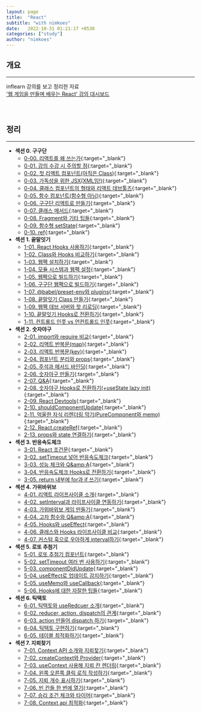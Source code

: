 ```yaml
---
layout: page
title:  "React"
subtitle: "with nimkoes"
date:   2022-10-31 01:21:17 +0530
categories: ["study"]
author: "nimkoes"
---
```


## **개요**
---
inflearn 강의를 보고 정리한 자료  
[<u>'웹 게임을 만들며 배우는 React' 강의 대시보드</u>][link_study]
　  
　  
　  

## **정리**
---

- **섹션 0. 구구단**
  - [0-00. 리액트를 왜 쓰는가](https://inky-bug-9a2.notion.site/0-00-c366caac56b94e8c996ab7fb4ff9300a){:target="_blank"}  
  - [0-01. 강의 수강 시 주의할 점](https://inky-bug-9a2.notion.site/0-01-04a253a07c034e91b31f2cf3a9859fd1){:target="_blank"}  
  - [0-02. 첫 리액트 컴포넌트(아직은 Class)](https://inky-bug-9a2.notion.site/0-02-Class-d64812876c2d432da9284f031a6e1c3c){:target="_blank"}  
  - [0-03. 가독성을 위한 JSX(XML임!)](https://inky-bug-9a2.notion.site/0-03-JSX-XML-0663c4d254ec41dc9289525a763ce852){:target="_blank"}  
  - [0-04. 클래스 컴포넌트의 형태와 리액트 데브툴즈](https://inky-bug-9a2.notion.site/0-04-f36e37b078d54c55890994e77fc0d1db){:target="_blank"}  
  - [0-05. 함수 컴포넌트(함수형 아님)](https://inky-bug-9a2.notion.site/0-05-a448096fba604ed8a056c15172ede187){:target="_blank"}  
  - [0-06. 구구단 리액트로 만들기](https://inky-bug-9a2.notion.site/0-06-b0fb824b5c754847877a61d1ca468cdc){:target="_blank"}  
  - [0-07. 클래스 메서드](https://inky-bug-9a2.notion.site/0-07-34557994586242489b5d76ca97fa8305){:target="_blank"}  
  - [0-08. Fragment와 기타 팁들](https://inky-bug-9a2.notion.site/0-08-Fragment-4cc082d7e9724ce2b57bff4da87d3829){:target="_blank"}  
  - [0-09. 함수형 setState](https://inky-bug-9a2.notion.site/0-09-setState-12874e0b478041d4bd7abeda21eeddcd){:target="_blank"}  
  - [0-10. ref](https://inky-bug-9a2.notion.site/0-10-ref-460f703230be4904bfa32c15bb5d4f2b){:target="_blank"}  
- **섹션 1. 끝말잇기**
  - [1-01. React Hooks 사용하기](https://inky-bug-9a2.notion.site/1-01-React-Hooks-fe79bf4acb104be3b13646d74e4d6ad4){:target="_blank"}  
  - [1-02. Class와 Hooks 비교하기](https://inky-bug-9a2.notion.site/1-02-Class-Hooks-1beca2ebca0848e48622d09a5b617da2){:target="_blank"}  
  - [1-03. 웹팩 설치하기](https://inky-bug-9a2.notion.site/1-03-170ca3d832bd460293e84252e19c420a){:target="_blank"}  
  - [1-04. 모듈 시스템과 웹팩 설정](https://inky-bug-9a2.notion.site/1-04-65b125eab32b48b7bf3f7a798fe507a1){:target="_blank"}  
  - [1-05. 웹팩으로 빌드하기](https://inky-bug-9a2.notion.site/1-05-545d2df003d548caac1af0fe98077374){:target="_blank"}  
  - [1-06. 구구단 웹팩으로 빌드하기](https://inky-bug-9a2.notion.site/1-06-8dd2cf30d0284495afd23c8107d027a0){:target="_blank"}  
  - [1-07. @babel/preset-env와 plugins](https://inky-bug-9a2.notion.site/1-07-babel-preset-env-plugins-6539be6134a044ec89b294d15271ff93){:target="_blank"}  
  - [1-08. 끝말잇기 Class 만들기](https://inky-bug-9a2.notion.site/1-08-Class-838d7efbb34d4e8b90033ded9383b5a6){:target="_blank"}  
  - [1-09. 웹팩 데브 서버와 핫 리로딩](https://inky-bug-9a2.notion.site/1-09-27cb67b746c64823ab109b8dbd47c8c6){:target="_blank"}  
  - [1-10. 끝말잇기 Hooks로 전환하기](https://inky-bug-9a2.notion.site/1-10-Hooks-25b80dfd11ed44928404b037aa4639fa){:target="_blank"}  
  - [1-11. 컨트롤드 인풋 vs 언컨트롤드 인풋](https://inky-bug-9a2.notion.site/1-11-vs-3b14787459c847b78add5089caded268){:target="_blank"}  
- **섹션 2. 숫자야구**
  - [2-01. import와 require 비교](){:target="_blank"}  
  - [2-02. 리액트 반복문(map)](){:target="_blank"}  
  - [2-03. 리액트 반복문(key)](){:target="_blank"}  
  - [2-04. 컴포넌트 분리와 props](){:target="_blank"}  
  - [2-05. 주석과 메서드 바인딩](){:target="_blank"}  
  - [2-06. 숫자야구 만들기](){:target="_blank"}  
  - [2-07. Q&amp;A](){:target="_blank"}  
  - [2-08. 숫자야구 Hooks로 전환하기(+useState lazy init)](){:target="_blank"}  
  - [2-09. React Devtools](){:target="_blank"}  
  - [2-10. shouldComponentUpdate](){:target="_blank"}  
  - [2-11. 억울한 자식 리렌더링 막기(PureComponent와 memo)](){:target="_blank"}  
  - [2-12. React.createRef](){:target="_blank"}  
  - [2-13. props와 state 연결하기](){:target="_blank"}  
- **섹션 3. 반응속도체크**
  - [3-01. React 조건문](){:target="_blank"}  
  - [3-02. setTimeout 넣어 반응속도체크](){:target="_blank"}  
  - [3-03. 성능 체크와 Q&amp;amp;A](){:target="_blank"}  
  - [3-04. 반응속도체크 Hooks로 전환하기](){:target="_blank"}  
  - [3-05. return 내부에 for과 if 쓰기](){:target="_blank"}  
- **섹션 4. 가위바위보**
  - [4-01. 리액트 라이프사이클 소개](){:target="_blank"}  
  - [4-02. setInterval과 라이프사이클 연동하기](){:target="_blank"}  
  - [4-03. 가위바위보 게임 만들기](){:target="_blank"}  
  - [4-04. 고차 함수와 Q&amp;amp;A](){:target="_blank"}  
  - [4-05. Hooks와 useEffect](){:target="_blank"}  
  - [4-06. 클래스와 Hooks 라이프사이클 비교](){:target="_blank"}  
  - [4-07. 커스텀 훅으로 우아하게 interval하기](){:target="_blank"}  
- **섹션 5. 로또 추첨기**
  - [5-01. 로또 추첨기 컴포넌트](){:target="_blank"}  
  - [5-02. setTimeout 여러 번 사용하기](){:target="_blank"}  
  - [5-03. componentDidUpdate](){:target="_blank"}  
  - [5-04. useEffect로 업데이트 감지하기](){:target="_blank"}  
  - [5-05. useMemo와 useCallback](){:target="_blank"}  
  - [5-06. Hooks에 대한 자잘한 팁들](){:target="_blank"}  
- **섹션 6. 틱택토**
  - [6-01. 틱택토와 useRedcuer 소개](){:target="_blank"}  
  - [6-02. reducer, action. dispatch의 관계](){:target="_blank"}  
  - [6-03. action 만들어 dispatch 하기](){:target="_blank"}  
  - [6-04. 틱택토 구현하기](){:target="_blank"}  
  - [6-05. 테이블 최적화하기](){:target="_blank"}  
- **섹션 7. 지뢰찾기**
  - [7-01. Context API 소개와 지뢰찾기](){:target="_blank"}  
  - [7-02. createContext와 Provider](){:target="_blank"}  
  - [7-03. useContext 사용해 지뢰 칸 렌더링](){:target="_blank"}  
  - [7-04. 왼쪽 오른쪽 클릭 로직 작성하기](){:target="_blank"}  
  - [7-05. 지뢰 개수 표시하기](){:target="_blank"}  
  - [7-06. 빈 칸들 한 번에 열기](){:target="_blank"}  
  - [7-07. 승리 조건 체크와 타이머](){:target="_blank"}  
  - [7-08. Context api 최적화](){:target="_blank"}  
　  
　  
　  

[link_study]:https://www.inflearn.com/course/web-game-react/dashboard



